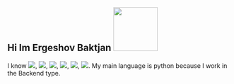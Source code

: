 ## Hi Im Ergeshov Baktjan <img src="https://media0.giphy.com/media/v1.Y2lkPTc5MGI3NjExOXczcjB0NXRjeGdsMndscDBodGk1NXV6MnF0c3I3aTFkZHAwMHo5cCZlcD12MV9pbnRlcm5hbF9naWZfYnlfaWQmY3Q9cw/gM5qFksULw54NMWyry/giphy.gif" width="100px">

I know <img src='https://upload.wikimedia.org/wikipedia/commons/thumb/c/c3/Python-logo-notext.svg/1200px-Python-logo-notext.svg.png' widt='20px'>, <img src='https://upload.wikimedia.org/wikipedia/commons/thumb/c/c3/Python-logo-notext.svg/1200px-Python-logo-notext.svg.png](https://upload.wikimedia.org/wikipedia/commons/thumb/6/61/HTML5_logo_and_wordmark.svg/500px-HTML5_logo_and_wordmark.svg.png' widt='20px'>, <img src='https://upload.wikimedia.org/wikipedia/commons/thumb/d/d5/CSS3_logo_and_wordmark.svg/1200px-CSS3_logo_and_wordmark.svg.png' widt='20px'>, <img src='https://iconlogovector.com/uploads/images/2024/04/lg-6623b7d244b80-Sass.webp' widt='20px'>, <img src='[https://iconlogovector.com/uploads/images/2024/04/lg-6623b7d244b80-Sass.webp](https://img.icons8.com/color/512/flask.png)' widt='20px'>, <img src='[[https://iconlogovector.com/uploads/images/2024/04/lg-6623b7d244b80-Sass.webp](https://img.icons8.com/color/512/flask.png)](https://upload.wikimedia.org/wikipedia/commons/6/6a/JavaScript-logo.png)' widt='20px'>. My main language is python because I work in the Backend type.
